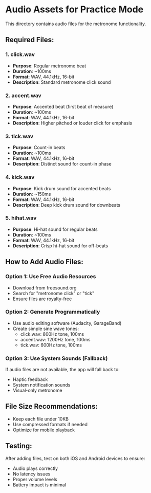 # Audio Assets for Practice Mode

This directory contains audio files for the metronome functionality.

## Required Files:

### 1. click.wav
- **Purpose**: Regular metronome beat
- **Duration**: ~100ms
- **Format**: WAV, 44.1kHz, 16-bit
- **Description**: Standard metronome click sound

### 2. accent.wav
- **Purpose**: Accented beat (first beat of measure)
- **Duration**: ~100ms
- **Format**: WAV, 44.1kHz, 16-bit
- **Description**: Higher pitched or louder click for emphasis

### 3. tick.wav
- **Purpose**: Count-in beats
- **Duration**: ~100ms
- **Format**: WAV, 44.1kHz, 16-bit
- **Description**: Distinct sound for count-in phase

### 4. kick.wav
- **Purpose**: Kick drum sound for accented beats
- **Duration**: ~150ms
- **Format**: WAV, 44.1kHz, 16-bit
- **Description**: Deep kick drum sound for downbeats

### 5. hihat.wav
- **Purpose**: Hi-hat sound for regular beats
- **Duration**: ~100ms
- **Format**: WAV, 44.1kHz, 16-bit
- **Description**: Crisp hi-hat sound for off-beats

## How to Add Audio Files:

### Option 1: Use Free Audio Resources
- Download from freesound.org
- Search for "metronome click" or "tick"
- Ensure files are royalty-free

### Option 2: Generate Programmatically
- Use audio editing software (Audacity, GarageBand)
- Create simple sine wave tones:
  - click.wav: 800Hz tone, 100ms
  - accent.wav: 1200Hz tone, 100ms
  - tick.wav: 600Hz tone, 100ms

### Option 3: Use System Sounds (Fallback)
If audio files are not available, the app will fall back to:
- Haptic feedback
- System notification sounds
- Visual-only metronome

## File Size Recommendations:
- Keep each file under 10KB
- Use compressed formats if needed
- Optimize for mobile playback

## Testing:
After adding files, test on both iOS and Android devices to ensure:
- Audio plays correctly
- No latency issues
- Proper volume levels
- Battery impact is minimal
